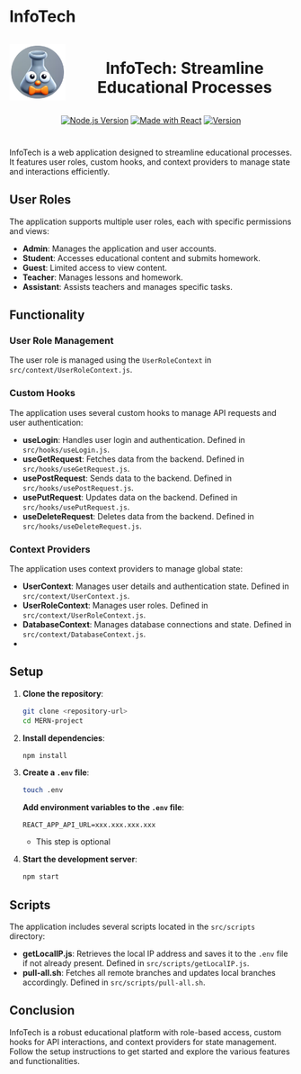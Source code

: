 # InfoTech

<div align="center" style="margin-bottom: 40px;">

  <div style="display: flex; align-items: center; justify-content: center;">
    <img src="./public/assets/logo.png" alt="InfoTech Logo" width="100" height="100">
    <h1 style="margin-left: 20px;">InfoTech: Streamline Educational Processes</h1>
  </div>

[![Node.js Version](https://img.shields.io/badge/node-%3E%3D%2012.0.0-brightgreen)](https://nodejs.org/)
[![Made with React](https://img.shields.io/badge/made%20with-react-blue)](https://reactjs.org/)
[![Version](https://img.shields.io/badge/version-0.1.0-blue)](package.json)

</div>

InfoTech is a web application designed to streamline educational processes. It features user roles, custom hooks, and context providers to manage state and interactions efficiently.

## User Roles

The application supports multiple user roles, each with specific permissions and views:

- **Admin**: Manages the application and user accounts.
- **Student**: Accesses educational content and submits homework.
- **Guest**: Limited access to view content.
- **Teacher**: Manages lessons and homework.
- **Assistant**: Assists teachers and manages specific tasks.

## Functionality

### User Role Management

The user role is managed using the `UserRoleContext` in `src/context/UserRoleContext.js`.

### Custom Hooks

The application uses several custom hooks to manage API requests and user authentication:

- **useLogin**: Handles user login and authentication. Defined in `src/hooks/useLogin.js`.
- **useGetRequest**: Fetches data from the backend. Defined in `src/hooks/useGetRequest.js`.
- **usePostRequest**: Sends data to the backend. Defined in `src/hooks/usePostRequest.js`.
- **usePutRequest**: Updates data on the backend. Defined in `src/hooks/usePutRequest.js`.
- **useDeleteRequest**: Deletes data from the backend. Defined in `src/hooks/useDeleteRequest.js`.

### Context Providers

The application uses context providers to manage global state:

- **UserContext**: Manages user details and authentication state. Defined in `src/context/UserContext.js`.
- **UserRoleContext**: Manages user roles. Defined in `src/context/UserRoleContext.js`.
- **DatabaseContext**: Manages database connections and state. Defined in `src/context/DatabaseContext.js`.
-

## Setup

1. **Clone the repository**:

   ```sh
   git clone <repository-url>
   cd MERN-project
   ```

2. **Install dependencies**:

   ```sh
   npm install
   ```

3. **Create a `.env` file**:

   ```sh
   touch .env
   ```

   **Add environment variables to the `.env` file**:

   ```env
   REACT_APP_API_URL=xxx.xxx.xxx.xxx
   ```
   - This step is optional

5. **Start the development server**:
   ```sh
   npm start
   ```

## Scripts

The application includes several scripts located in the `src/scripts` directory:

- **getLocalIP.js**: Retrieves the local IP address and saves it to the `.env` file if not already present. Defined in `src/scripts/getLocalIP.js`.
- **pull-all.sh**: Fetches all remote branches and updates local branches accordingly. Defined in `src/scripts/pull-all.sh`.

## Conclusion

InfoTech is a robust educational platform with role-based access, custom hooks for API interactions, and context providers for state management. Follow the setup instructions to get started and explore the various features and functionalities.
